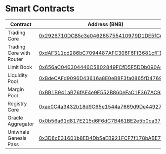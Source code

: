 # Smart Contracts

| Contract                 | Address (BNB)                                                                                                        |
| ------------------------ | -------------------------------------------------------------------------------------------------------------------- |
| Trading Core             | [0x2926710DCB5c3e046285755410979D1DE5fCc1Ea](https://bscscan.com/address/0x2926710dcb5c3e046285755410979d1de5fcc1ea) |
| Trading Core with Router | [0xdAF311cd286bC7094487AFC306F6Ff3681cfF129](https://bscscan.com/address/0xdaf311cd286bc7094487afc306f6ff3681cff129) |
| Limit Book               | [0x656aC046304446C5802849FCfD5F5DDb090A8ea7](https://bscscan.com/address/0x656aC046304446C5802849FCfD5F5DDb090A8ea7) |
| Liquidity Pool           | [0xBdeCAFd9096D43616a8E0eB8F3fa0865fD4769E7](https://bscscan.com/address/0xbdecafd9096d43616a8e0eb8f3fa0865fd4769e7) |
| Margin Pool              | [0xBB1B941aB76fAE4e9F552B860eFaC1F367AC9bCc](https://bscscan.com/address/0xbb1b941ab76fae4e9f552b860efac1f367ac9bcc) |
| Registry Core            | [0xae0C4a3432b18d9C65e1544a7669d9De44927ff9](https://bscscan.com/address/0xae0c4a3432b18d9c65e1544a7669d9de44927ff9) |
| Oracle Aggregator        | [0x0b56a61d817E215d6F6dC7B461BE2e5b0ca3716b](https://bscscan.com/address/0x0b56a61d817e215d6f6dc7b461be2e5b0ca3716b) |
| Uniwhale Genesis Pass    | [0x3D8cE31601b8ED4Db5eEB921FCF7f178bABE7C2E](https://bscscan.com/token/0x3d8ce31601b8ed4db5eeb921fcf7f178babe7c2e)   |

